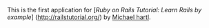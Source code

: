 This is the first application for [*Ruby on Rails Tutorial: Learn Rails by example*] (http://railstutorial.org/) by [Michael hartl](http:cadcreations.co.ke).